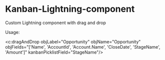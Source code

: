 # Kanban-Lightning-component
Custom Lightning component with drag and drop


Usage:

<c:dragAndDrop objLabel="Opportunity" objName="Opportunity" objFields="['Name', 'AccountId', 'Account.Name', 'CloseDate', 'StageName', 'Amount']" kanbanPicklistField="StageName"/>

